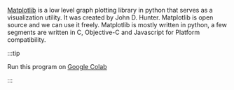 [Matplotlib](https://matplotlib.org/) is a low level graph plotting library in python that serves as a visualization utility. It was created by John D. Hunter. Matplotlib is open source and we can use it freely. Matplotlib is mostly written in python, a few segments are written in C, Objective-C and Javascript for Platform compatibility.

:::tip

Run this program on <a href='https://colab.research.google.com/drive/13g_UC0WD5xoqI6TBwSZ4UBzvQSYi44dE?usp=sharing'>Google Colab</a>

:::